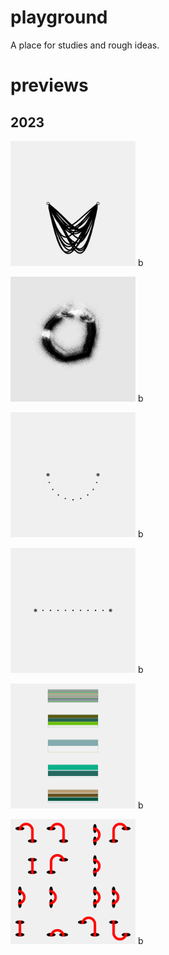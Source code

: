 # playground
A place for studies and rough ideas.  
# previews  
## 2023
[<img src='2306//outputs/01.png' height='200' width='200'>](2306/)  b

[<img src='2305//outputs/01.png' height='200' width='200'>](2305/)  b

[<img src='2304//outputs/01.png' height='200' width='200'>](2304/)  b

[<img src='2303//outputs/01.png' height='200' width='200'>](2303/)  b

[<img src='2302//outputs/01.png' height='200' width='200'>](2302/)  b

[<img src='2301//outputs/01.png' height='200' width='200'>](2301/)  b

